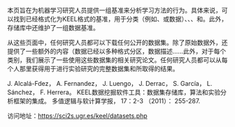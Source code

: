 本页旨在为机器学习研究人员提供一组基准来分析学习方法的行为。具体来说，可以找到已经格式化为KEEL格式的基准，用于分类（例如、或数据）、、、和。此外，存储库中还维护了一组数据基准。

从这些页面中，任何研究人员都可以下载任何公开的数据集。除了原始数据外，还提供了一些额外的内容（数据已经以多种格式分区，数据描述......此外，对于每个类别，我们展示了一些使用这些数据集的相关研究论文。任何研究人员都可以从每个人那里获得用于进行实验研究的完整数据集和所取得的结果。

J. Alcalá-Fdez， A. Fernandez， J. Luengo， J. Derrac， S. García， L. Sánchez， F. Herrera。 KEEL数据挖掘软件工具：数据集存储库，算法和实验分析框架的集成。 多值逻辑与软计算学报， 17：2-3 （2011）： 255-287.

访问地址：https://sci2s.ugr.es/keel/datasets.php
